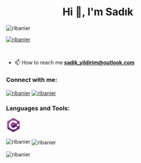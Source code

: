 <h1 align="center">Hi 👋, I'm Sadık</h1>
<p align="left"> <img src="https://komarev.com/ghpvc/?username=ribanier&label=Profile%20views&color=0e75b6&style=flat" alt="ribanier" /> </p>

<p align="left"> <a href="https://github.com/ryo-ma/github-profile-trophy"><img src="https://github-profile-trophy.vercel.app/?username=ribanier" alt="ribanier" /></a> </p>

<p align="left"> <a href="https://twitter.com/" target="blank"><img src="https://img.shields.io/twitter/follow/?logo=twitter&style=for-the-badge" alt="" /></a> </p>

- 📫 How to reach me **sadik_yildirim@outlook.com**

<h3 align="left">Connect with me:</h3>
<p align="left">
<a href="https://fb.com/ri̇banier" target="blank"><img align="center" src="https://raw.githubusercontent.com/rahuldkjain/github-profile-readme-generator/master/src/images/icons/Social/facebook.svg" alt="ri̇banier" height="30" width="40" /></a>
<a href="https://instagram.com/ribanier" target="blank"><img align="center" src="https://raw.githubusercontent.com/rahuldkjain/github-profile-readme-generator/master/src/images/icons/Social/instagram.svg" alt="ribanier" height="30" width="40" /></a>
</p>

<h3 align="left">Languages and Tools:</h3>
<p align="left"> <a href="https://www.w3schools.com/cs/" target="_blank" rel="noreferrer"> <img src="https://raw.githubusercontent.com/devicons/devicon/master/icons/csharp/csharp-original.svg" alt="csharp" width="40" height="40"/> </a> </p>

<p><img align="left" src="https://github-readme-stats.vercel.app/api/top-langs?username=ribanier&show_icons=true&locale=en&layout=compact" alt="ribanier" /></p>

<p>&nbsp;<img align="center" src="https://github-readme-stats.vercel.app/api?username=ribanier&show_icons=true&locale=en" alt="ribanier" /></p>

<p><img align="center" src="https://github-readme-streak-stats.herokuapp.com/?user=ribanier&" alt="ribanier" /></p>
